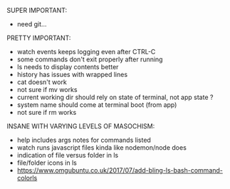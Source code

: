 
SUPER IMPORTANT:
- need git...

PRETTY IMPORTANT:
- watch events keeps logging even after CTRL-C
- some commands don't exit properly after running
- ls needs to display contents better
- history has issues with wrapped lines
- cat doesn't work
- not sure if mv works
- current working dir should rely on state of terminal, not app state ?
- system name should come at terminal boot (from app)
- not sure if rm works

INSANE WITH VARYING LEVELS OF MASOCHISM:
- help includes args notes for commands listed
- watch runs javascript files kinda like nodemon/node does
- indication of file versus folder in ls
- file/folder icons in ls
- https://www.omgubuntu.co.uk/2017/07/add-bling-ls-bash-command-colorls